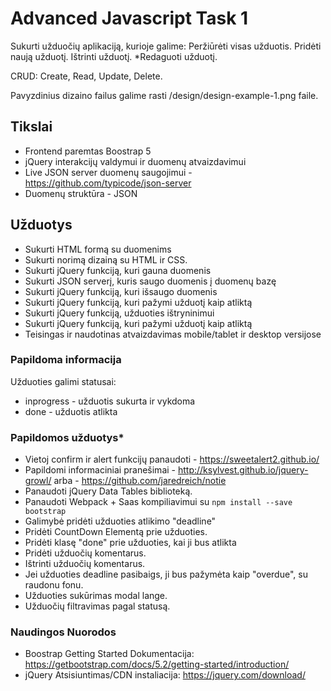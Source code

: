 # Advanced Javascript Task 1

Sukurti užduočių aplikaciją, kurioje galime:
Peržiūrėti visas užduotis.
Pridėti naują užduotį.
Ištrinti užduotį.
*Redaguoti užduotį.

CRUD: Create, Read, Update, Delete.

Pavyzdinius dizaino failus galime rasti /design/design-example-1.png faile.

## Tikslai

* Frontend paremtas Boostrap 5
* jQuery interakcijų valdymui ir duomenų atvaizdavimui
* Live JSON server duomenų saugojimui - https://github.com/typicode/json-server
* Duomenų struktūra - JSON



## Užduotys

* Sukurti HTML formą su duomenims
* Sukurti norimą dizainą su HTML ir CSS.
* Sukurti jQuery funkciją, kuri gauna duomenis
* Sukurti JSON serverį, kuris saugo duomenis į duomenų bazę
* Sukurti jQuery funkciją, kuri išsaugo duomenis
* Sukurti jQuery funkciją, kuri pažymi užduotį kaip atliktą
* Sukurti jQuery funkciją, užduoties ištryninimui
* Sukurti jQuery funkciją, kuri pažymi užduotį kaip atliktą
* Teisingas ir naudotinas atvaizdavimas mobile/tablet ir desktop versijose



### Papildoma informacija
Užduoties galimi statusai: 
* inprogress - užduotis sukurta ir vykdoma
* done - užduotis atlikta


### Papildomos užduotys* 
 - Vietoj confirm ir alert funkcijų panaudoti - https://sweetalert2.github.io/
 - Papildomi informaciniai pranešimai - http://ksylvest.github.io/jquery-growl/ arba - https://github.com/jaredreich/notie
 - Panaudoti jQuery Data Tables biblioteką.
 - Panaudoti Webpack + Saas kompiliavimui su `npm install --save bootstrap`
 - Galimybė pridėti užduoties atlikimo "deadline"
 - Pridėti CountDown Elementą prie užduoties. 
 - Pridėti klasę "done" prie užduoties, kai ji bus atlikta
 - Pridėti užduočių komentarus.
 - Ištrinti užduočių komentarus.
 - Jei užduoties deadline pasibaigs, ji bus pažymėta kaip "overdue", su raudonu fonu.
 - Užduoties sukūrimas modal lange.
 - Užduočių filtravimas pagal statusą.


### Naudingos Nuorodos

* Boostrap Getting Started Dokumentacija: https://getbootstrap.com/docs/5.2/getting-started/introduction/
* jQuery Atsisiuntimas/CDN instaliacija: https://jquery.com/download/
